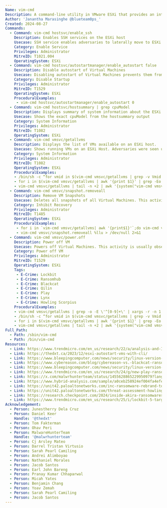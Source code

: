 ```yaml
---
Name: vim-cmd
Description: A command-line utility in VMware ESXi that provides an interface to interact with the VMware Infrastructure (VI) API, allowing users to manage and automate tasks on ESXi host and its virtual machines (VMs)
Author: 'Janantha Marasinghe @blueteam0ps_'
Created: 2024-08-27
Commands:
  - Command: vim-cmd hostsvc/enable_ssh
    Description: Enables SSH services on the ESXi host
    Usecase: SSH service enables adversaries to laterally move to ESXi hosts and use as an alternative command execution interface.
    Category: Enable Service
    Privileges: Administrator
    MitreID: T1021.004
    OperatingSystem: ESXi
  - Command: vim-cmd hostsvc/autostartmanager/enable_autostart false
    Description: Disable autostart of Virtual Machines
    Usecase: Disabling autostart of Virtual Machines prevents them from starting post reboot of a ESXi host.
    Category: Disable Startup
    Privileges: Administrator
    MitreID: T1529
    OperatingSystem: ESXi
    ProceduralExamples: 
     - vim-cmd hostsvc/autostartmanager/enable_autostart 0
  - Command: vim-cmd hostsvc/hostsummary | grep cpuModel 
    Description: Displays summary of system information about the ESXi host
    Usecase: Shows the exact cpuModel from the hostsummary output
    Category: System Information
    Privileges: Administrator
    MitreID: T1082
    OperatingSystem: ESXi
  - Command: vim-cmd vmsvc/getallvms
    Description: Displays the list of VMs available on an ESXi host.
    Usecase: Shows running VMs on an ESXi Host. Adversaries were seen use this techinique to programatically enumerate VMs and powers them down using the Vmid.
    Category: System Information
    Privileges: Administrator
    MitreID: T1082 
    OperatingSystem: ESXi
    ProceduralExamples: 
    - /bin/sh -c “for vmid in $(vim-cmd vmsvc/getallvms | grep -v Vmid | awk '{print $1}'); do vim-cmd vmsvc/power.off $vmid; done"
    - for i in $(vim-cmd vmsvc/getallvms | awk '{print $1}' | grep -Eo '[0-9]{1,5}'); do vim-cmd vmsvc/power.off $i; vim-cmd vmsvc/snapshot.removeall $i; done;
    - vim-cmd vmsvc/getallvms | tail -n +2 | awk '{system("vim-cmd vmsvc/power.off " $1)}
  - Command: vim-cmd vmsvc/snapshot.removeall
    Description: Remove VM Snapshots
    Usecase: Deletes all snapshots of all Virtual Machines. This activity is usually observed near ransomware deployment and is often executed programatically.
    Category: Inhibit Recovery
    Privileges: Administrator
    MitreID: T1485
    OperatingSystem: ESXi
    ProceduralExamples:
     - for i in `vim-cmd vmsvc/getallvms| awk '{print$1}'`;do vim-cmd vmsvc/snapshot.removeall $i & done
     - vim-cmd vmsvc/snapshot.removeall %llu > /dev/null 2>&1  
  - Command: vim-cmd vmsvc/power.off
    Description: Power off VM
    Usecase: Powers off Virtual Machines. This activity is usually observed near ransomware deployment and is often executed programatically.
    Category: Power off VM
    Privileges: Administrator
    MitreID: T1529
    OperatingSystem: ESXi
    Tags:
     - E-Crime: Lockbit
     - E-Crime: Ransomhub
     - E-Crime: Blackcat
     - E-Crime: Qilin
     - E-Crime: Play
     - E-Crime: Lynx
     - E-Crime: Howling Scorpius
    ProceduralExamples:
    - vim-cmd vmsvc/getallvms | grep -o -E \'^[0-9]+\' | xargs -r -n 1 vim-cmd vmsvc/power.off
    - /bin/sh -c “for vmid in $(vim-cmd vmsvc/getallvms | grep -v Vmid | awk '{print $1}'); do vim-cmd vmsvc/power.off $vmid; done"
    - for i in $(vim-cmd vmsvc/getallvms | awk '{print $1}' | grep -Eo '[0-9]{1,5}'); do vim-cmd vmsvc/power.off $i; vim-cmd vmsvc/snapshot.removeall $i; done;
    - vim-cmd vmsvc/getallvms | tail -n +2 | awk '{system("vim-cmd vmsvc/power.off " $1)}
Full_Path:
  - Path: /sbin/vim-cmd
  - Path: /bin/vim-cmd
Resources:
  - Link: https://www.trendmicro.com/en_us/research/22/a/analysis-and-Impact-of-lockbit-ransomwares-first-linux-and-vmware-esxi-variant.html
  - Link: https://thedxt.ca/2023/12/esxi-autostart-vms-with-cli/
  - Link: https://www.bleepingcomputer.com/news/security/linux-version-of-ransomhub-ransomware-targets-vmware-esxi-vms/
  - Link: https://www.cybereason.com/blog/cybereason-vs.-blackcat-ransomware
  - Link: https://www.bleepingcomputer.com/news/security/linux-version-of-qilin-ransomware-focuses-on-vmware-esxi/
  - Link: https://www.trendmicro.com/en_us/research/24/g/new-play-ransomware-linux-variant-targets-esxi-shows-ties-with-p.html
  - Link: https://x.com/malwrhunterteam/status/1455628865229950979?lang=en
  - Link: https://www.hybrid-analysis.com/sample/a0ceb258924ef004fa4efeef4bc0a86012afdb858e855ed14f1bbd31ca2e42f5/661430861522cb62560ee827
  - Link: https://unit42.paloaltonetworks.com/inc-ransomware-rebrand-to-lynx/
  - Link: https://unit42.paloaltonetworks.com/threat-assessment-howling-scorpius-akira-ransomware/
  - Link: https://research.checkpoint.com/2024/inside-akira-ransomwares-rust-experiment/
  - Link: https://www.trendmicro.com/en_us/research/25/i/lockbit-5-targets-windows-linux-esxi.html
Acknowledgement:
  - Person: Junestherry Dela Cruz
  - Person: Daniel Keer
    Handle: '@thedxt'
  - Person: Tom Fakterman
  - Person: Ohav Peri
  - Person: MalwareHunterTeam
    Handle: '@malwrhunterteam'
  - Person: Cj Arsley Mateo
  - Person: Darrel Tristan Virtusio
  - Person: Sarah Pearl Camiling
  - Person: Andrei Alimboyao
  - Person: Nathaniel Morales 
  - Person: Jacob Santos
  - Person: Earl John Bareng
  - Person: Pranay Kumar Chhaparwal
  - Person: Micah Yates
  - Person: Benjamin Chang
  - Person: Yoav Zemah
  - Person: Sarah Pearl Camiling
  - Person: Jacob Santos
---
```


